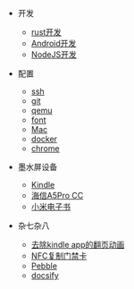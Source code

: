 * <i class="fab fa-dev fa-fw"></i> 开发
  * [<i class="fab fa-rust fa-fw"></i> rust开发](rust_dev.md)
  * [<i class="fas fa-mobile fa-fw"></i> Android开发](android_dev.md)
  * [<i class="fab fa-node-js fa-fw"></i> NodeJS开发](node_dev.md)

* <i class="fas fa-gear fa-fw"></i> 配置
  * [<i class="fab fa-expeditedssl fa-fw" ></i> ssh](ssh.md)
  * [<i class="fab fa-github fa-fw"></i> git](git.md)
  * [<i class="fas fa-desktop fa-fw"></i> qemu](qemu.md)
  * [<i class="fas fa-font fa-fw"></i> font](font.md)
  * [<i class="fab fa-apple fa-fw"></i> Mac](mac.md)
  * [<i class="fab fa-docker fa-fw"></i> docker](docker.md)
  * [<i class="fab fa-chrome fa-fw"></i> chrome](chrome.md)

* <i class="fas fa-book fa-fw"></i> 墨水屏设备
  * [Kindle](kindle.md)
  * [海信A5Pro CC](a5pro.md)
  * [小米电子书](mireader.md)

* <i class="fas fa-file-lines fa-fw"></i> 杂七杂八
  * [去除kindle app的翻页动画](remove_weread_animation.md)
  * [NFC复制门禁卡](nfc.md)
  * [Pebble](pebble.md)
  * [docsify](docsify.md)
